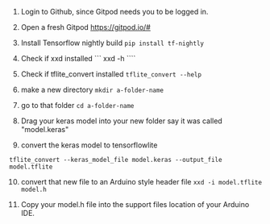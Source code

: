 

1. Login to Github, since Gitpod needs you to be logged in.

2. Open a fresh Gitpod   https://gitpod.io/#

3. Install Tensorflow nightly build ``` pip install tf-nightly ```

4. Check if xxd installed ``` xxd -h ````

5. Check if tflite_convert installed ```tflite_convert --help```

6. make a new directory ```mkdir a-folder-name```

7. go to that folder ```cd a-folder-name```

8. Drag your keras model into your new folder say it was called "model.keras"

9. convert the keras model to tensorflowlite 
``` 
tflite_convert --keras_model_file model.keras --output_file model.tflite 
```

10. convert that new file to an Arduino style header file ```xxd -i model.tflite model.h```

11. Copy your model.h file into the support files location of your Arduino IDE.






